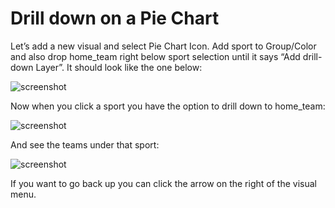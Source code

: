 # Drill down on a Pie Chart

Let’s add a new visual and select Pie Chart Icon. Add sport to Group/Color and also drop home_team right below sport selection until it says “Add drill-down Layer”. It should look like the one below:
 
![screenshot](img/40.png)

Now when you click a sport you have the option to drill down to home_team:
 
![screenshot](img/41.png)

And see the teams under that sport:
 
![screenshot](img/42.png)

If you want to go back up you can click the arrow on the right of the visual menu. 
